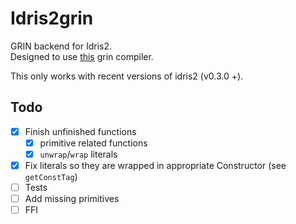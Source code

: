 # Idris2grin
GRIN backend for Idris2.  
Designed to use [this](https://github.com/grin-compiler/grin) grin compiler.

This only works with recent versions of idris2 (v0.3.0 +).

## Todo
- [x] Finish unfinished functions
  - [x] primitive related functions
  - [x] `unwrap`/`wrap` literals
- [x] Fix literals so they are wrapped in appropriate Constructor (see `getConstTag`)
- [ ] Tests
- [ ] Add missing primitives
- [ ] FFI
